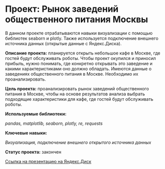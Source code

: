 # Проект: Рынок заведений общественного питания Москвы

В данном проекте отрабатываются навыки визуализации с помощью библиотек seaborn и plotly. 
Также используется подключение внешнего источника данных (открытые данные с Яндекс.Диска).

**Описание проекта:** планируется открыть небольшое кафе в Москве, где гостей будут 
обслуживать роботы. Чтобы проект окупился и приносил прибыль, нужно понимать, где конкретно 
открывать это заведение и какими характеристиками оно должно обладать. Имеются 
данные о заведениях общественного питания в Москве. Необходимо их проанализировать.

**Цель проекта:** проанализировать рынок заведений общественного питания в Москве, чтобы 
на основе результатов анализа выбрать подходящие характеристики для кафе, где гостей будут 
обслуживать роботы. 

**Используемые библиотеки:**

*pandas, matplotlib, seaborn, plotly, re, requests*

**Ключевые навыки:**

*Визуализация, подключение внешнего открытого источника данных*

**Статус проекта:** закончен

[Ссылка на презентацию на Яндекс.Диск](https://disk.yandex.ru/i/NsmEwHKGEp-TcQ)
